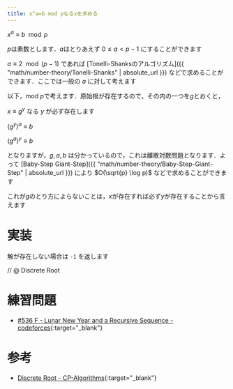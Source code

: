 ```yaml
---
title: x^a=b mod pなるxを求める
---
```


$x^a \equiv b \mod p$

$p$は素数とします．$a$はとりあえず $0 \leq a \lt p - 1$ にすることができます

$a \equiv 2 \mod (p - 1)$ であれば [Tonelli-Shanksのアルゴリズム]({{ "math/number-theory/Tonelli-Shanks" | absolute_url }}) などで求めることができます．ここでは一般の $a$ に対して考えます

以下，$\mathrm{mod}~p$で考えます．原始根が存在するので，その内の一つを$g$とおくと，

$x \equiv g^y$ なる $y$ が必ず存在します

$(g^y)^a \equiv b$

$(g^a)^y \equiv b$

となりますが，$g,a,b$ は分かっているので，これは離散対数問題となります．よって [Baby-Step Giant-Step]({{ "math/number-theory/Baby-Step-Giant-Step" | absolute_url }}) により $O(\sqrt{p} \log p)$ などで求めることができます

これが$g$のとり方によらないことは，$x$が存在すれば必ず$y$が存在することから言えます

# 実装

解が存在しない場合は `-1` を返します

// @ Discrete Root

# 練習問題

* [#536 F - Lunar New Year and a Recursive Sequence - codeforces](https://codeforces.com/contest/1106/problem/F){:target="_blank"}<!--_-->

# 参考

* [Discrete Root - CP-Algorithms](https://cp-algorithms.com/algebra/discrete-root.html){:target="_blank"}<!--_-->

